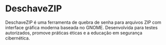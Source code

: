 # DeschaveZIP
 DeschaveZIP é uma ferramenta de quebra de senha para arquivos ZIP com interface gráfica moderna baseada no GNOME. Desenvolvida para testes autorizados, promove práticas éticas e a educação em segurança cibernética.
